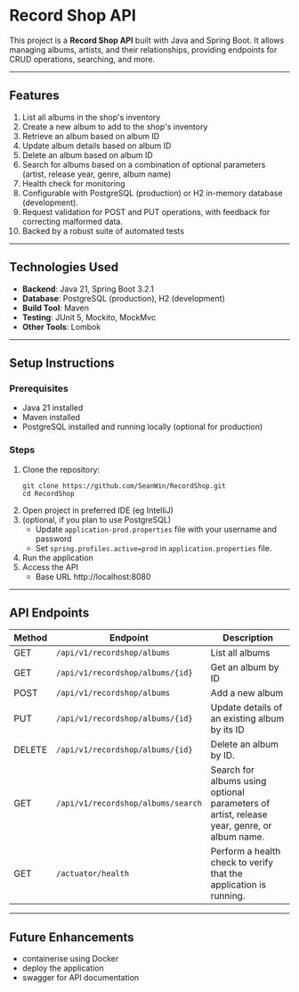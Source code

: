 # Record Shop API

This project is a **Record Shop API** built with Java and Spring Boot. It allows managing albums, artists, and their relationships, providing endpoints for CRUD operations, searching, and more.


---

## Features
1. List all albums in the shop's inventory
2. Create a new album to add to the shop's inventory
3. Retrieve an album based on album ID
4. Update album details based on album ID
5. Delete an album based on album ID
6. Search for albums based on a combination of optional parameters (artist, release year, genre, album name)
7. Health check for monitoring
8. Configurable with PostgreSQL (production) or H2 in-memory database (development).
9. Request validation for POST and PUT operations, with feedback for correcting malformed data.
10. Backed by a robust suite of automated tests

---

## Technologies Used
- **Backend**: Java 21, Spring Boot 3.2.1
- **Database**: PostgreSQL (production), H2 (development)
- **Build Tool**: Maven
- **Testing**: JUnit 5, Mockito, MockMvc
- **Other Tools**: Lombok

---

## Setup Instructions

### Prerequisites
- Java 21 installed
- Maven installed
- PostgreSQL installed and running locally (optional for production)

### Steps
1. Clone the repository:
   ```
   git clone https://github.com/SeanWin/RecordShop.git
   cd RecordShop
   ```
2. Open project in preferred IDE (eg IntelliJ)
3. (optional, if you plan to use PostgreSQL) 
   - Update `application-prod.properties` file with your username and password 
   -  Set `spring.profiles.active=prod` in `application.properties` file.
4. Run the application
5. Access the API
   - Base URL  http://localhost:8080

---
## API Endpoints


| Method | Endpoint                           | Description                                                                                |
|--------|------------------------------------|--------------------------------------------------------------------------------------------|
| GET    | `/api/v1/recordshop/albums`        | List all albums                                                                            |
| GET    | `/api/v1/recordshop/albums/{id}`   | Get an album by ID                                                                         |
| POST   | `/api/v1/recordshop/albums`        | Add a new album                                                                            |
| PUT    | `/api/v1/recordshop/albums/{id}`   | Update details of an existing album by its ID                                              |
| DELETE | `/api/v1/recordshop/albums/{id}`   | Delete an album by ID.                                                                     |
| GET    | `/api/v1/recordshop/albums/search` | Search for albums using optional parameters of artist, release year, genre, or album name. |
| GET    | `/actuator/health`                 | Perform a health check to verify that the application is running.                          | 
 

---
## Future Enhancements
- containerise using Docker
- deploy the application
- swagger for API documentation
